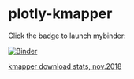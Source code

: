 # plotly-kmapper


Click the badge to launch mybinder:

[![Binder](https://mybinder.org/badge.svg)](https://mybinder.org/v2/gh/empet/plotly-kmapper/master?filepath=Plotly-Demo.ipynb)

[kmapper download stats, nov.2018](http://nbviewer.jupyter.org/github/empet/plotly-kmapper/blob/master/kmapper-download-stats.ipynb)



